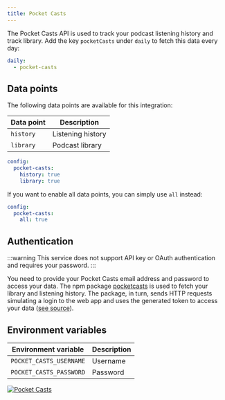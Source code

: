 ```yaml
---
title: Pocket Casts
---
```


The Pocket Casts API is used to track your podcast listening history and track library. Add the key `pocketCasts` under `daily` to fetch this data every day:

```yaml title=".stethoscoperc.yml"
daily:
  - pocket-casts
```

## Data points

The following data points are available for this integration:

| Data point | Description       |
| ---------- | ----------------- |
| `history`  | Listening history |
| `library`  | Podcast library   |

```yaml title=".stethoscoperc.yml"
config:
  pocket-casts:
    history: true
    library: true
```

If you want to enable all data points, you can simply use `all` instead:

```yaml title=".stethoscoperc.yml"
config:
  pocket-casts:
    all: true
```

## Authentication

:::warning
This service does not support API key or OAuth authentication and requires your password.
:::

You need to provide your Pocket Casts email address and password to access your data. The npm package [pocketcasts](https://www.npmjs.com/package/pocketcasts) is used to fetch your library and listening history. The package, in turn, sends HTTP requests simulating a login to the web app and uses the generated token to access your data ([see source](https://github.com/coughlanio/pocketcasts/blob/master/src/index.js)).

## Environment variables

| Environment variable    | Description |
| ----------------------- | ----------- |
| `POCKET_CASTS_USERNAME` | Username    |
| `POCKET_CASTS_PASSWORD` | Password    |

<a href="/docs/integrations/pocket-casts"><img class="logos" alt="Pocket Casts" src="https://stethoscope.js.org/branding/integrations/pocket-casts.png" /></a>
